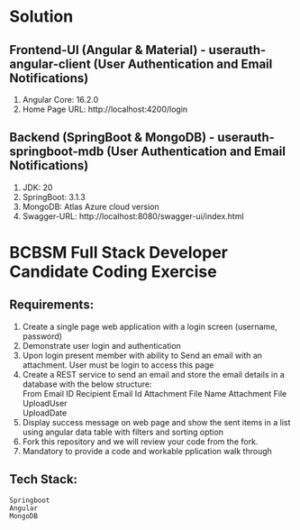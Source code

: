 # Solution
## Frontend-UI (Angular & Material) - userauth-angular-client (User Authentication and Email Notifications)
1. Angular Core: 16.2.0
2. Home Page URL: http://localhost:4200/login

## Backend (SpringBoot & MongoDB) - userauth-springboot-mdb (User Authentication and Email Notifications)
1. JDK: 20
2. SpringBoot: 3.1.3
3. MongoDB: Atlas Azure cloud version
4. Swagger-URL: http://localhost:8080/swagger-ui/index.html

# BCBSM Full Stack Developer Candidate Coding Exercise

## Requirements:
1.	Create a single page web application with a login screen (username, password)
2.	Demonstrate user login and authentication
3.	Upon login present member with ability to Send an email with an attachment. User must be login to access this page
4.	Create a REST service to send an email and store the email details in a database with the below structure:  
    From Email ID
    Recipient Email Id
    Attachment File Name
    Attachment File  
    UploadUser  
    UploadDate
5.	Display success message on web page and show the sent items in a list using angular data table with filters and sorting option
6.	Fork this repository and we will review your code from the fork.
7.  Mandatory to provide a code and workable pplication walk through 

## Tech Stack:  
    Springboot  
    Angular  
    MongoDB
	
